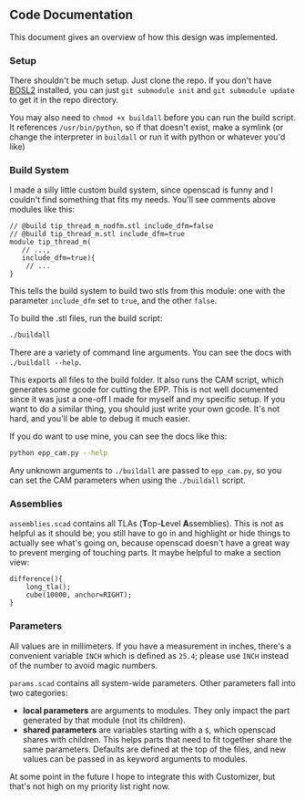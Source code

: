 ## Code Documentation

This document gives an overview of how this design was implemented.

### Setup

There shouldn't be much setup. Just clone the repo. If you don't have [BOSL2](https://github.com/BelfrySCAD/BOSL2) installed, you can just `git submodule init` and `git submodule update` to get it in the repo directory.

You may also need to `chmod +x buildall` before you can run the build script. It references `/usr/bin/python`, so if that doesn't exist, make a symlink (or change the interpreter in `buildall` or run it with python or whatever you'd like)

### Build System

I made a silly little custom build system, since openscad is funny and I couldn't find something that fits my needs.
You'll see comments above modules like this:

```openscad
// @build tip_thread_m_nodfm.stl include_dfm=false
// @build tip_thread_m.stl include_dfm=true
module tip_thread_m(
   // ...,
   include_dfm=true){
    // ...
}
```

This tells the build system to build two stls from this module: one with the parameter `include_dfm` set to `true`, and the other `false`.

To build the .stl files, run the build script:

```bash
./buildall
```

There are a variety of command line arguments. You can see the docs with `./buildall --help`.

This exports all files to the build folder. It also runs the CAM script, which generates some gcode for cutting the EPP. This is not well documented since it was just a one-off I made for myself and my specific setup. If you want to do a similar thing, you should just write your own gcode. It's not hard, and you'll be able to debug it much easier.

If you do want to use mine, you can see the docs like this:
```bash
python epp_cam.py --help
```

Any unknown arguments to `./buildall` are passed to `epp_cam.py`, so you can set the CAM parameters when using the `./buildall` script.


### Assemblies

`assemblies.scad` contains all TLAs (**T**op-**L**evel **A**ssemblies). This is not as helpful as it should be; you still have to go in and highlight or hide things to actually see what's going on, because openscad doesn't have a great way to prevent merging of touching parts.
It maybe helpful to make a section view:

```openscad
difference(){
    long_tla();
    cube(10000, anchor=RIGHT);
}
```

### Parameters

All values are in millimeters. If you have a measurement in inches, there's a convenient variable `INCH` which is defined as `25.4`; please use `INCH` instead of the number to avoid magic numbers.

`params.scad` contains all system-wide parameters. Other parameters fall into two categories:
 - **local parameters** are arguments to modules. They only impact the part generated by that module (not its children).
 - **shared parameters** are variables starting with a `$`, which openscad shares with children. This helps parts that need to fit together share the same parameters. Defaults are defined at the top of the files, and new values can be passed in as keyword arguments to modules.

At some point in the future I hope to integrate this with Customizer, but that's not high on my priority list right now.
